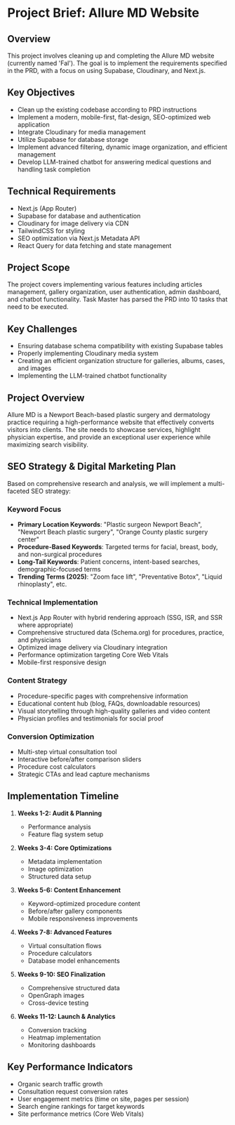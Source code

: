 # Project Brief: Allure MD Website

## Overview
This project involves cleaning up and completing the Allure MD website (currently named 'Fal'). The goal is to implement the requirements specified in the PRD, with a focus on using Supabase, Cloudinary, and Next.js.

## Key Objectives
- Clean up the existing codebase according to PRD instructions
- Implement a modern, mobile-first, flat-design, SEO-optimized web application
- Integrate Cloudinary for media management
- Utilize Supabase for database storage
- Implement advanced filtering, dynamic image organization, and efficient management
- Develop LLM-trained chatbot for answering medical questions and handling task completion

## Technical Requirements
- Next.js (App Router)
- Supabase for database and authentication
- Cloudinary for image delivery via CDN
- TailwindCSS for styling
- SEO optimization via Next.js Metadata API
- React Query for data fetching and state management

## Project Scope
The project covers implementing various features including articles management, gallery organization, user authentication, admin dashboard, and chatbot functionality. Task Master has parsed the PRD into 10 tasks that need to be executed.

## Key Challenges
- Ensuring database schema compatibility with existing Supabase tables
- Properly implementing Cloudinary media system
- Creating an efficient organization structure for galleries, albums, cases, and images
- Implementing the LLM-trained chatbot functionality 

## Project Overview

Allure MD is a Newport Beach-based plastic surgery and dermatology practice requiring a high-performance website that effectively converts visitors into clients. The site needs to showcase services, highlight physician expertise, and provide an exceptional user experience while maximizing search visibility.

## SEO Strategy & Digital Marketing Plan

Based on comprehensive research and analysis, we will implement a multi-faceted SEO strategy:

### Keyword Focus
- **Primary Location Keywords**: "Plastic surgeon Newport Beach", "Newport Beach plastic surgery", "Orange County plastic surgery center"
- **Procedure-Based Keywords**: Targeted terms for facial, breast, body, and non-surgical procedures
- **Long-Tail Keywords**: Patient concerns, intent-based searches, demographic-focused terms
- **Trending Terms (2025)**: "Zoom face lift", "Preventative Botox", "Liquid rhinoplasty", etc.

### Technical Implementation
- Next.js App Router with hybrid rendering approach (SSG, ISR, and SSR where appropriate)
- Comprehensive structured data (Schema.org) for procedures, practice, and physicians
- Optimized image delivery via Cloudinary integration
- Performance optimization targeting Core Web Vitals
- Mobile-first responsive design

### Content Strategy
- Procedure-specific pages with comprehensive information
- Educational content hub (blog, FAQs, downloadable resources)
- Visual storytelling through high-quality galleries and video content
- Physician profiles and testimonials for social proof

### Conversion Optimization
- Multi-step virtual consultation tool
- Interactive before/after comparison sliders
- Procedure cost calculators
- Strategic CTAs and lead capture mechanisms

## Implementation Timeline

1. **Weeks 1-2: Audit & Planning**
   - Performance analysis
   - Feature flag system setup
   
2. **Weeks 3-4: Core Optimizations**
   - Metadata implementation
   - Image optimization
   - Structured data setup
   
3. **Weeks 5-6: Content Enhancement**
   - Keyword-optimized procedure content
   - Before/after gallery components
   - Mobile responsiveness improvements
   
4. **Weeks 7-8: Advanced Features**
   - Virtual consultation flows
   - Procedure calculators
   - Database model enhancements
   
5. **Weeks 9-10: SEO Finalization**
   - Comprehensive structured data
   - OpenGraph images
   - Cross-device testing
   
6. **Weeks 11-12: Launch & Analytics**
   - Conversion tracking
   - Heatmap implementation
   - Monitoring dashboards

## Key Performance Indicators

- Organic search traffic growth
- Consultation request conversion rates
- User engagement metrics (time on site, pages per session)
- Search engine rankings for target keywords
- Site performance metrics (Core Web Vitals) 